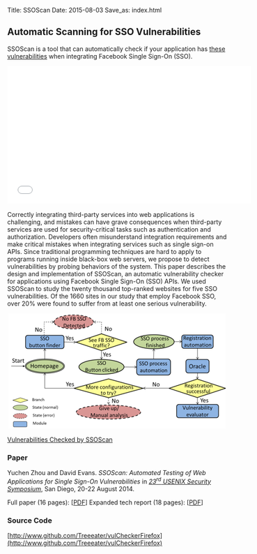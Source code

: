 Title: SSOScan
Date: 2015-08-03
Save_as: index.html

## Automatic Scanning for SSO Vulnerabilities

SSOScan is a tool that can automatically check if your application has
[these vulnerabilities](|filename|./vulnerabilities.md) when integrating
Facebook Single Sign-On (SSO).

<center>
<iframe width="560" height="315"
        src="//www.youtube-nocookie.com/embed/biO-nzyItZw"
        frameborder="0" allowfullscreen></iframe>
</center>

Correctly integrating third-party services into web applications is
challenging, and mistakes can have grave consequences when third-party
services are used for security-critical tasks such as authentication and
authorization. Developers often misunderstand integration requirements
and make critical mistakes when integrating services such as single
sign-on APIs. Since traditional programming techniques are hard to apply
to programs running inside black-box web servers, we propose to detect
vulnerabilities by probing behaviors of the system. This paper describes
the design and implementation of SSOScan, an automatic vulnerability
checker for applications using Facebook Single Sign-On (SSO) APIs. We
used SSOScan to study the twenty thousand top-ranked websites for five
SSO vulnerabilities. Of the 1660 sites in our study that employ Facebook
SSO, over 20% were found to suffer from at least one serious
vulnerability.

<center>
<a href="/images/systemStructure.png"><img src="/images/systemStructure-small.png" width=500 height=264 alt="System Strcture"></a>
</center>

[Vulnerabilities Checked by SSOScan](|filename|./vulnerabilities.md)

### Paper

Yuchen Zhou and David Evans. _SSOScan: Automated Testing of Web Applications for Single Sign-On Vulnerabilities_ in [_23<sup>rd</sup> USENIX Security Symposium_](https://www.usenix.org/conference/usenixsecurity14), San Diego, 20-22 August 2014.

Full paper (16 pages): [[PDF](|filename|../docs/ssoscan.pdf)]
Expanded tech report (18 pages): [[PDF](|filename|../docs/SSOScan_TR.pdf)]

### Source Code

[http://www.github.com/Treeeater/vulCheckerFirefox](http://www.github.com/Treeeater/vulCheckerFirefox)

